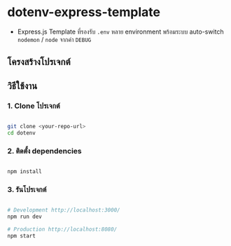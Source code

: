# dotenv-express-template

- Express.js Template ที่รองรับ `.env` หลาย environment พร้อมระบบ auto-switch `nodemon` / `node` จากค่า `DEBUG`

## โครงสร้างโปรเจกต์

## วิธีใช้งาน

### 1. Clone โปรเจกต์

```bash

git clone <your-repo-url>
cd dotenv

```

### 2. ติดตั้ง dependencies

```bash

npm install

```

### 3. รันโปรเจกต์

```bash

# Development http://localhost:3000/
npm run dev

# Production http://localhost:8080/
npm start

```

